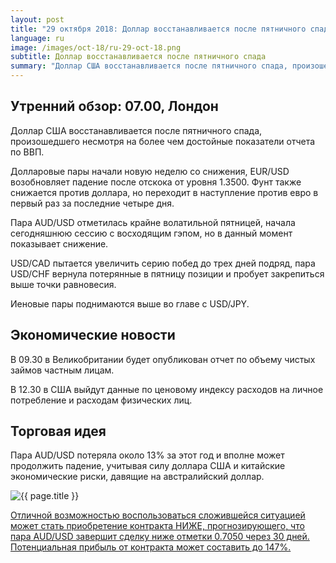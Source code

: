 ```yaml
---
layout: post
title: "29 октября 2018: Доллар восстанавливается после пятничного спада"
language: ru
image: /images/oct-18/ru-29-oct-18.png
subtitle: Доллар восстанавливается после пятничного спада
summary: "Доллар США восстанавливается после пятничного спада, произошедшего несмотря на более чем достойные показатели отчета по ВВП"
---
```

## Утренний обзор: 07.00, Лондон
 
Доллар США восстанавливается после пятничного спада, произошедшего несмотря на более чем достойные показатели отчета по ВВП.

Долларовые пары начали новую неделю со снижения, EUR/USD возобновляет падение после отскока от уровня 1.3500. Фунт также снижается против доллара, но переходит в наступление против евро в первый раз за последние четыре дня.

Пара AUD/USD отметилась крайне волатильной пятницей, начала сегодняшнюю сессию с восходящим гэпом, но в данный момент показывает снижение.

USD/CAD пытается увеличить серию побед до трех дней подряд, пара USD/CHF вернула потерянные в пятницу позиции и пробует закрепиться выше точки равновесия.

Иеновые пары поднимаются выше во главе с USD/JPY.
 
## Экономические новости
 
В 09.30 в Великобритании будет опубликован отчет по объему чистых займов частным лицам.

В 12.30 в США выйдут данные по ценовому индексу расходов на личное потребление и расходам физических лиц.
 
## Торговая идея
 
Пара AUD/USD потеряла около 13% за этот год и вполне может продолжить падение, учитывая силу доллара США и китайские экономические риски, давящие на австралийский доллар.

<img src="{{ site.url }}/images/oct-18/ru-29-oct-18.png" alt="{{ page.title }}"  title="{{ page.title }}">

<a href="%LINK%%?currency=USD&market=forex&underlying=frxAUDUSD&formname=higherlower&duration_amount=30&duration_units=d&amount=10&amount_type=stake&expiry_type=duration&barrier=0.7050" target="_blank" rel="noopener noreferrer nofollow">Отличной возможностью воспользоваться сложившейся ситуацией может стать приобретение контракта НИЖЕ, прогнозирующего, что пара AUD/USD завершит сделку ниже отметки 0.7050 через 30 дней. Потенциальная прибыль от контракта может составить до 147%.</a>
